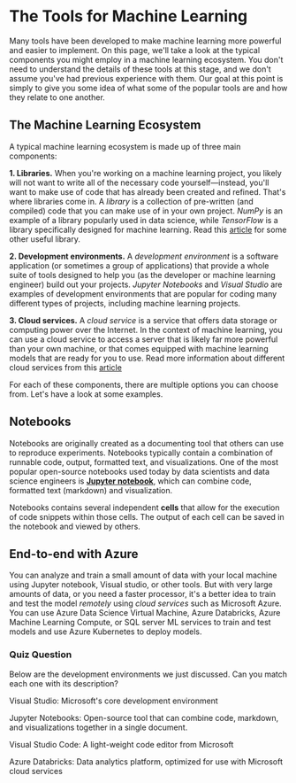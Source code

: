 The Tools for Machine Learning
==============================

Many tools have been developed to make machine learning more powerful and easier to implement. On this page, we'll take a look at the typical components you might employ in a machine learning ecosystem. You don't need to understand the details of these tools at this stage, and we don't assume you've had previous experience with them. Our goal at this point is simply to give you some idea of what some of the popular tools are and how they relate to one another.

The Machine Learning Ecosystem
------------------------------

A typical machine learning ecosystem is made up of three main components:

**1\. Libraries.** When you're working on a machine learning project, you likely will not want to write all of the necessary code yourself—instead, you'll want to make use of code that has already been created and refined. That's where libraries come in. A _library_ is a collection of pre-written (and compiled) code that you can make use of in your own project. _NumPy_ is an example of a library popularly used in data science, while _TensorFlow_ is a library specifically designed for machine learning. Read this [article](https://www.geeksforgeeks.org/best-python-libraries-for-machine-learning/) for some other useful library.

**2\. Development environments.** A _development environment_ is a software application (or sometimes a group of applications) that provide a whole suite of tools designed to help you (as the developer or machine learning engineer) build out your projects. _Jupyter Notebooks_ and _Visual Studio_ are examples of development environments that are popular for coding many different types of projects, including machine learning projects.

**3\. Cloud services.** A _cloud service_ is a service that offers data storage or computing power over the Internet. In the context of machine learning, you can use a cloud service to access a server that is likely far more powerful than your own machine, or that comes equipped with machine learning models that are ready for you to use. Read more information about different cloud services from this [article](https://medium.com/appanion/machine-learning-as-a-service-the-top-cloud-platform-and-ai-vendors-2df45d51374d)

For each of these components, there are multiple options you can choose from. Let's have a look at some examples.

Notebooks
---------

Notebooks are originally created as a documenting tool that others can use to reproduce experiments. Notebooks typically contain a combination of runnable code, output, formatted text, and visualizations. One of the most popular open-source notebooks used today by data scientists and data science engineers is [**Jupyter notebook**](https://jupyter.org/), which can combine code, formatted text (markdown) and visualization.

Notebooks contains several independent **cells** that allow for the execution of code snippets within those cells. The output of each cell can be saved in the notebook and viewed by others.

End-to-end with Azure
---------------------

You can analyze and train a small amount of data with your local machine using Jupyter notebook, Visual studio, or other tools. But with very large amounts of data, or you need a faster processor, it's a better idea to train and test the model _remotely_ using _cloud services_ such as Microsoft Azure. You can use Azure Data Science Virtual Machine, Azure Databricks, Azure Machine Learning Compute, or SQL server ML services to train and test models and use Azure Kubernetes to deploy models.

### Quiz Question

Below are the development environments we just discussed. Can you match each one with its description?


Visual Studio: 
Microsoft's core development environment

Jupyter Notebooks: 
Open-source tool that can combine code, markdown, and visualizations together in a single document.

Visual Studio Code: 
A light-weight code editor from Microsoft

Azure Databricks: 
Data analytics platform, optimized for use with Microsoft cloud services

